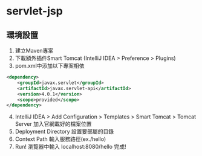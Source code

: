 # servlet-jsp

## 環境設置

1. 建立Maven專案
2. 下載額外插件Smart Tomcat (IntelliJ IDEA > Preference > Plugins)
3. pom.xml中添加以下專案相依

```xml
<dependency> 
    <groupId>javax.servlet</groupId>
    <artifactId>javax.servlet-api</artifactId>
    <version>4.0.1</version>
    <scope>provided</scope>
</dependency>
```

4. IntelliJ IDEA > Add Configuration > Templates > Smart Tomcat > Tomcat Server 加入官網載好的檔案位置
5. Deployment Directory 設置要部屬的目錄
6. Context Path 輸入服務路徑(ex./hello)
7. Run! 瀏覽器中輸入 localhost:8080/hello 完成!
